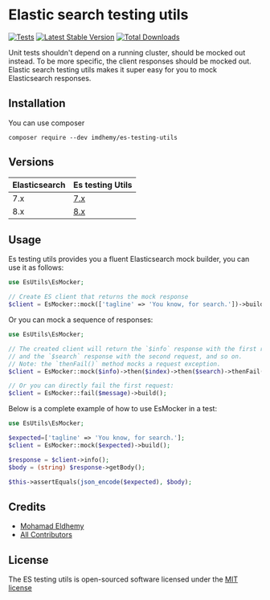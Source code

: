 # Elastic search testing utils

[![Tests](https://github.com/imdhemy/es-testing-utils/actions/workflows/tests.yml/badge.svg)](https://github.com/imdhemy/es-testing-utils/actions/workflows/tests.yml) [![Latest Stable Version](https://poser.pugx.org/imdhemy/es-testing-utils/v/stable)](https://packagist.org/packages/imdhemy/es-testing-utils) [![Total Downloads](https://poser.pugx.org/imdhemy/es-testing-utils/downloads)](https://packagist.org/packages/imdhemy/es-testing-utils)

Unit tests shouldn't depend on a running cluster, should be mocked out instead. To be more specific, the client
responses should be mocked out. Elastic search testing utils makes it super easy for you to mock Elasticsearch
responses.

## Installation

You can use composer

```
composer require --dev imdhemy/es-testing-utils
```

## Versions

| Elasticsearch | Es testing Utils                                            |
|---------------|-------------------------------------------------------------|
| 7.x           | [7.x](https://github.com/imdhemy/es-testing-utils/tree/7.x) |
| 8.x           | [8.x](https://github.com/imdhemy/es-testing-utils/tree/8.x) |

## Usage

Es testing utils provides you a fluent Elasticsearch mock builder, you can use it as follows:

```php
use EsUtils\EsMocker;

// Create ES client that returns the mock response
$client = EsMocker::mock(['tagline' => 'You know, for search.'])->build();

```

Or you can mock a sequence of responses:

```php
use EsUtils\EsMocker;

// The created client will return the `$info` response with the first request,
// and the `$search` response with the second request, and so on.
// Note: the `thenFail()` method mocks a request exception.
$client = EsMocker::mock($info)->then($index)->then($search)->thenFail($error)->build()

// Or you can directly fail the first request:
$client = EsMocker::fail($message)->build();

```

Below is a complete example of how to use EsMocker in a test:

```php
use EsUtils\EsMocker;

$expected=['tagline' => 'You know, for search.'];
$client = EsMocker::mock($expected)->build();

$response = $client->info();
$body = (string) $response->getBody();

$this->assertEquals(json_encode($expected), $body);
```

## Credits

- [Mohamad Eldhemy](https://imdhemy.com)
- [All Contributors](https://github.com/imdhemy/es-testing-utils/graphs/contributors)

## License

The ES testing utils is open-sourced software licensed under the [MIT license](/LICENSE)
